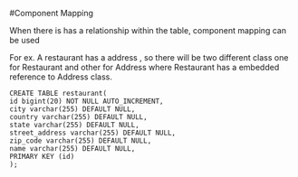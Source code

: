 #Component Mapping

When there is has a relationship within the table, component mapping can be used

For ex. A restaurant has a address , so there will be two different class
one for Restaurant and other for Address where Restaurant has a embedded reference to Address class.


```
CREATE TABLE restaurant( 
id bigint(20) NOT NULL AUTO_INCREMENT,
city varchar(255) DEFAULT NULL,
country varchar(255) DEFAULT NULL,
state varchar(255) DEFAULT NULL,
street_address varchar(255) DEFAULT NULL,
zip_code varchar(255) DEFAULT NULL,
name varchar(255) DEFAULT NULL,
PRIMARY KEY (id)
);
```
